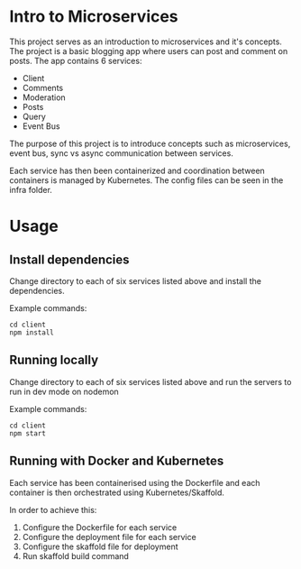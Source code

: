 # Intro to Microservices

This project serves as an introduction to microservices and it's concepts.  The project is a basic blogging app where users can post and comment on posts.  The app contains 6 services:

* Client
* Comments
* Moderation
* Posts
* Query
* Event Bus

The purpose of this project is to introduce concepts such as microservices, event bus, sync vs async communication between services.

Each service has then been containerized and coordination between containers is managed by Kubernetes.  The config files can be seen in the infra folder.

# Usage

## Install dependencies

Change directory to each of six services listed above and install the dependencies.

Example commands:
```
cd client
npm install
```
## Running locally

Change directory to each of six services listed above and run the servers to run in dev mode on nodemon

Example commands:
```
cd client
npm start
```

## Running with Docker and Kubernetes

Each service has been containerised using the Dockerfile and each container is then orchestrated using Kubernetes/Skaffold.

In order to achieve this:

1. Configure the Dockerfile for each service
2. Configure the deployment file for each service
3. Configure the skaffold file for deployment
4. Run skaffold build command
